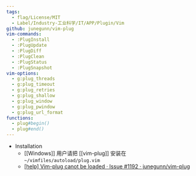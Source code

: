 ```yaml
---
tags:
  - flag/License/MIT
  - Label/Industry-工业科学/IT/APP/Plugin/Vim
github: junegunn/vim-plug
vim-commands:
  - :PlugInstall
  - :PlugUpdate
  - :PlugDiff
  - :PlugClean
  - :PlugStatus
  - :PlugSnapshot
vim-options:
  - g:plug_threads
  - g:plug_timeout
  - g:plug_retries
  - g:plug_shallow
  - g:plug_window
  - g:plug_pwindow
  - g:plug_url_format
functions:
  - plug#begin()
  - plug#end()
---
```


- Installation
    - [[Windows]] 用户请把 [[vim-plug]] 安装在 `~/vimfiles/autoload/plug.vim`
    - [[help] Vim-plug canot be loaded · Issue #1192 · junegunn/vim-plug](https://github.com/junegunn/vim-plug/issues/1192)

